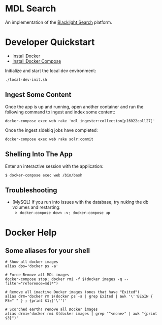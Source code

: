 # MDL Search

An implementation of the [Blacklight Search](http://projectblacklight.org/) platform.

# Developer Quickstart

* [Install Docker](https://docs.docker.com/install/linux/docker-ce/ubuntu/)
* [Install Docker Compose](https://docs.docker.com/compose/)

Initialize and start the local dev environment:

`./local-dev-init.sh`

## Ingest Some Content

Once the app is up and running, open another container and run the following command to ingest and index some content:

`docker-compose exec web rake 'mdl_ingester:collection[p16022coll27]'`

Once the ingest sidekiq jobs have completed:

`docker-compose exec web rake solr:commit`

## Shelling Into The App

Enter an interactive session with the application:

`$ docker-compose exec web /bin/bash`

## Troubleshooting

* [MySQL] If you run into issues with the database, try nuking the db volumes and restarting:
  * `docker-compose down -v; docker-compose up`


# Docker Help

## Some aliases for your shell

```
# Show all docker images
alias dps='docker ps -a'

# Force Remove all MDL images
docker-compose stop; docker rmi -f $(docker images -q --filter="reference=mdl*")

# Remove all inactive Docker images (ones that have "Exited")
alias drm='docker rm $(docker ps -a | grep Exited | awk '\''BEGIN { FS=" " } ; {print $1;}'\'')'

# Scorched earth! remove all Docker images
alias drmi='docker rmi $(docker images | grep "^<none>" | awk "{print $3}")'
```